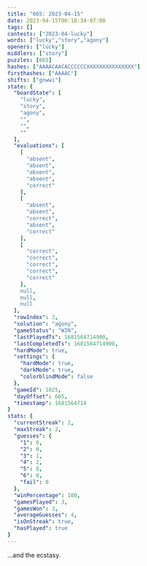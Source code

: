 ```yaml
---
title: "665: 2023-04-15"
date: 2023-04-15T06:18:34-07:00
tags: []
contests: ["2023-04-lucky"]
words: ["lucky","story","agony"]
openers: ["lucky"]
middlers: ["story"]
puzzles: [665]
hashes: ["AAAACAACACCCCCCXXXXXXXXXXXXXXX"]
firsthashes: ["AAAAC"]
shifts: ["gnwwi"]
state: {
  "boardState": [
    "lucky",
    "story",
    "agony",
    "",
    "",
    ""
  ],
  "evaluations": [
    [
      "absent",
      "absent",
      "absent",
      "absent",
      "correct"
    ],
    [
      "absent",
      "absent",
      "correct",
      "absent",
      "correct"
    ],
    [
      "correct",
      "correct",
      "correct",
      "correct",
      "correct"
    ],
    null,
    null,
    null
  ],
  "rowIndex": 3,
  "solution": "agony",
  "gameStatus": "WIN",
  "lastPlayedTs": 1681564714900,
  "lastCompletedTs": 1681564714900,
  "hardMode": true,
  "settings": {
    "hardMode": true,
    "darkMode": true,
    "colorblindMode": false
  },
  "gameId": 1025,
  "dayOffset": 665,
  "timestamp": 1681564714
}
stats: {
  "currentStreak": 2,
  "maxStreak": 2,
  "guesses": {
    "1": 0,
    "2": 0,
    "3": 1,
    "4": 2,
    "5": 0,
    "6": 0,
    "fail": 0
  },
  "winPercentage": 100,
  "gamesPlayed": 3,
  "gamesWon": 3,
  "averageGuesses": 4,
  "isOnStreak": true,
  "hasPlayed": true
}
---
```

<!-- more -->
...and the ecstasy. 
